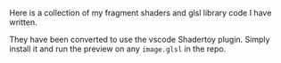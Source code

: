 Here is a collection of my fragment shaders and glsl library code I have written.

They have been converted to use the vscode Shadertoy plugin. Simply install it and run the preview on any `image.glsl` in the repo.